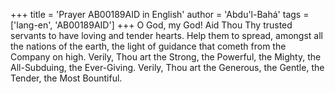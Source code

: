 +++
title = 'Prayer AB00189AID in English'
author = 'Abdu'l-Bahá'
tags = ['lang-en', 'AB00189AID']
+++
O God, my God!  Aid Thou Thy trusted servants to have loving and tender hearts.  Help them to spread, amongst all the nations of the earth, the light of guidance that cometh from the Company on high. Verily, Thou art the Strong, the Powerful, the Mighty, the All-Subduing, the Ever-Giving.  Verily, Thou art the Generous, the Gentle, the Tender, the Most Bountiful.
